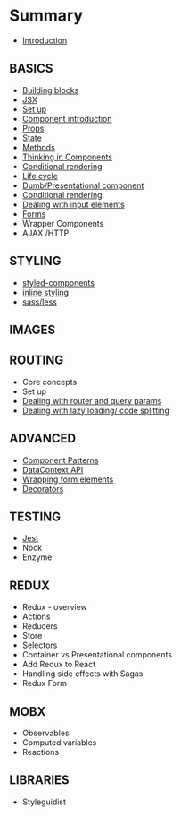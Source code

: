 # Summary

* [Introduction](README.md)

## BASICS

* [Building blocks](building-blocks.md)
* [JSX](jsx.md)
* [Set up](set-up.md)
* [Component introduction](your-first-component.md)
* [Props](props.md)
* [State](state.md)
* [Methods](state/methods.md)
* [Thinking in Components](thinking-in-components.md)
* [Conditional rendering](conditional-rendering.md)
* [Life cycle](life-cycle.md)
* [Dumb/Presentational component](dumbpresentational-component.md)
* [Conditional rendering](conditional-rendering.md)
* [Dealing with input elements](dealing-with-input-elements.md)
* [Forms](forms.md)
* Wrapper Components
* AJAX /HTTP

## STYLING

* [styled-components](styled-components.md)
* [inline styling](inline-styling.md)
* [sass/less](sassless.md)

## IMAGES

## ROUTING

* Core concepts
* Set up
* [Dealing with router and query params](routing/dealing-with-router-and-query-params.md)
* [Dealing with lazy loading/ code splitting](routing/dealing-with-lazy-loading-code-splitting.md)

## ADVANCED

* [Component Patterns](advanced/component-patterns.md)
* [DataContext API](advanced/datacontext-api.md)
* [Wrapping form elements](advanced/wrapping-form-elements.md)
* [Decorators](advanced/decorators.md)

## TESTING

* [Jest](testing/testing.md)
* Nock
* Enzyme

## REDUX

* Redux - overview
* Actions
* Reducers
* Store
* Selectors
* Container vs Presentational components
* Add Redux to React
* Handling side effects with Sagas
* Redux Form

## MOBX

* Observables
* Computed variables
* Reactions

## LIBRARIES

* Styleguidist

